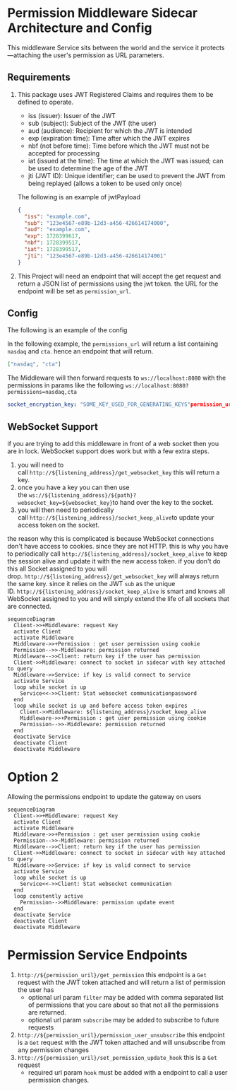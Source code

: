 # Permission Middleware Sidecar Architecture and Config
This middleware Service sits between the world and the service it protects—attaching the user's permission as URL parameters.

## Requirements

1. This package uses JWT Registered Claims and requires them to be defined to operate.

   - iss (issuer): Issuer of the JWT
   - sub (subject): Subject of the JWT (the user)
   - aud (audience): Recipient for which the JWT is intended
   - exp (expiration time): Time after which the JWT expires
   - nbf (not before time): Time before which the JWT must not be accepted for processing
   - iat (issued at the time): The time at which the JWT was issued; can be used to determine the age of the JWT
   - jti (JWT ID): Unique identifier; can be used to prevent the JWT from being replayed (allows a token to be used only once)

   The following is an example of jwtPayload

   ```json
   {
     "iss": "example.com",
     "sub": "123e4567-e89b-12d3-a456-426614174000",
     "aud": "example.com",
     "exp": 1728399617,
     "nbf": 1728399517,
     "iat": 1728399517,
     "jti": "123e4567-e89b-12d3-a456-426614174001"
   }
   ```

2. This Project will need an endpoint that will accept the get request and return a JSON list of permissions using the jwt token. the URL for the endpoint will be set as `permission_url`.

## Config

The following is an example of the config

In the following example, the `permissions_url` will return a list containing `nasdaq` and `cta`. hence an endpoint that will return.

```json
["nasdaq", "cta"]
```

The Middleware will then forward requests to `ws://localhost:8080` with the permissions in params like the following `ws://localhost:8080?permissions=nasdaq,cta`

```yaml
socket_encryption_key: "SOME_KEY_USED_FOR_GENERATING_KEYS"permission_url: http://permission_url.com/get_permissionslistening_address: localhost:80sidecar_url: localhost:8080jwt_cookie_name: _act
```

## WebSocket Support

if you are trying to add this middleware in front of a web socket then you are in lock. WebSocket support does work but with a few extra steps.

1. you will need to call `http://${listening_address}/get_websocket_key` this will return a key.
2. once you have a key you can then use the `ws://${listening_address}/${path}?websocket_key=${websocket_key}`to hand over the key to the socket.
3. you will then need to periodically  call `http://${listening_address}/socket_keep_alive`to update your access token on the socket.

the reason why this is complicated is because WebSocket connections don't have access to cookies. since they are not HTTP. this is why you have to periodically call `http://${listening_address}/socket_keep_alive` to keep the session alive and update it with the new access token. if you don't do this all Socket assigned to you will drop. `http://${listening_address}/get_websocket_key` will always return the same key. since it relies on the JWT `sub` as the unique ID. `http://${listening_address}/socket_keep_alive` is smart and knows all WebSocket assigned to you and will simply extend the life of all sockets that are connected.

```mermaid
sequenceDiagram
  Client->>+Middleware: request Key
  activate Client
  activate Middleware
  Middleware->>+Permission : get user permission using cookie
  Permission-->>-Middleware: permission returned
  Middleware-->>Client: return key if the user has permission
  Client->>Middleware: connect to socket in sidecar with key attached to query
  Middleware->>Service: if key is valid connect to service
  activate Service
  loop while socket is up
    Service<<->>Client: Stat websocket communicationpassword
  end
  loop while socket is up and before access token expires
    Client->>Middleware: ${listening_address}/socket_keep_alive
    Middleware->>+Permission : get user permission using cookie
    Permission-->>-Middleware: permission returned
  end
  deactivate Service
  deactivate Client
  deactivate Middleware

```


# Option 2

Allowing the permissions endpoint to update the gateway on users 


```mermaid
sequenceDiagram
  Client->>+Middleware: request Key
  activate Client
  activate Middleware
  Middleware->>+Permission : get user permission using cookie
  Permission-->>-Middleware: permission returned
  Middleware-->>Client: return key if the user has permission
  Client->>Middleware: connect to socket in sidecar with key attached to query
  Middleware->>Service: if key is valid connect to service
  activate Service
  loop while socket is up
    Service<<->>Client: Stat websocket communication
  end
  loop constently active
    Permission-->>Middleware: permission update event
  end
  deactivate Service
  deactivate Client
  deactivate Middleware

```


# Permission Service Endpoints

1. `http://${permission_uril}/get_permission` this endpoint is a `Get` request with the JWT token attached and will return a list of permission the user has
    * optional url param `filter` may be added with comma separated list of permissions that you care about so that not all the permissions are returned.
    * optional url param `subscribe` may be added to subscribe to future requests
2. `http://${permission_uril}/permission_user_unsubscribe` this endpoint is a `Get` request with the JWT token attached and will unsubscribe from any permission changes
3. `http://${permission_uril}/set_permission_update_hook` this is a `Get` request
    * required url param `hook` must be added with a endpoint to call a user permission changes.